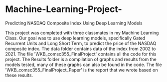 # Machine-Learning-Project-
Predicting NASDAQ Composite Index Using Deep  Learning Models

This project was completed with three classmates in my Machine Learning Class. Our goal was to use deep learning models, specifically Gated Recurrent Units and Long Short Term, to predict the price of the NASDAQ composite index. The data folder contains data of the index from 2002 to 2021. The file 'WKB_comsc355_FinalProject' contains all the code for this project. The Results folder is a compilation of graphs and results from the models tested, many of these graphs can also be found in the code. The file 'WKB_comsc355_FinalProject_Paper' is the report that we wrote based on these results. 
